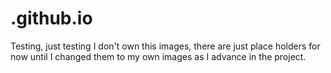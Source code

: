# .github.io
Testing, just testing
I don't own this images, there are just place holders for now until I changed them to my own images as I advance in the project.
